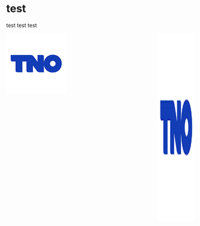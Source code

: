 # test
test
test
test

<img align="right" width="100" height="500" src="https://github.com/Abdl2000/test/blob/main/TNO%20logo.jpg">



<img align="rigth" src="https://github.com/Abdl2000/test/blob/main/TNO%20logo.jpg" alt="image" />
